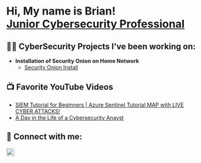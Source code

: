<h1>Hi, My name is Brian! <br/><a href="https://www.linkedin.com/in/brian-meekins/" target="_blank">Junior Cybersecurity Professional</a></h1>

<h2>👨‍💻 CyberSecurity Projects I've been working on:</h2>

- <b>Installation of Security Onion on Home Network</b>
  - [Security Onion Install](https://github.com/BMeekins/WazzuhLab)


<h2>📺 Favorite YouTube Videos</h2>

- [SIEM Tutorial for Beginners | Azure Sentinel Tutorial MAP with LIVE CYBER ATTACKS!](https://youtu.be/RoZeVbbZ0o0?si=ugCq0WAiZvWWrSIz)
- [A Day in the Life of a Cybersecurity Anayst](https://www.youtube.com/watch?v=uHy3oM7NnoU)


<h2> 🤳 Connect with me:</h2>

[<img align="left" alt="JoshMadakor | LinkedIn" width="22px" src="https://cdn.jsdelivr.net/npm/simple-icons@v3/icons/linkedin.svg" />][linkedin]



[linkedin]: https://www.linkedin.com/in/brian-meekins

